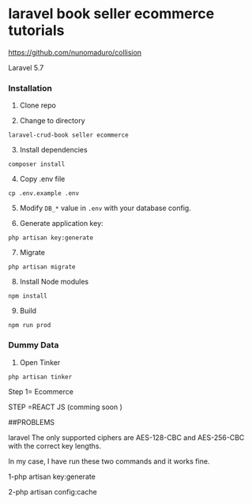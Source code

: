 # laravel book seller ecommerce tutorials


https://github.com/nunomaduro/collision



Laravel 5.7 


### Installation

1. Clone repo

2. Change to directory

````
laravel-crud-book seller ecommerce 
````   

3. Install dependencies

````
composer install
````

4. Copy .env file

```
cp .env.example .env
```

5. Modify `DB_*` value in `.env` with your database config.

6. Generate application key:

````
php artisan key:generate
````

7. Migrate
````
php artisan migrate
````

8. Install Node modules
````
npm install
````

9. Build

````
npm run prod
````

### Dummy Data

1. Open Tinker

````
php artisan tinker
````


Step 1= Ecommerce 


STEP =REACT JS (comming soon )


##PROBLEMS 

laravel The only supported ciphers are AES-128-CBC and AES-256-CBC with the correct key lengths.

In my case, I have run these two commands and it works fine.

1-php artisan key:generate

2-php artisan config:cache

